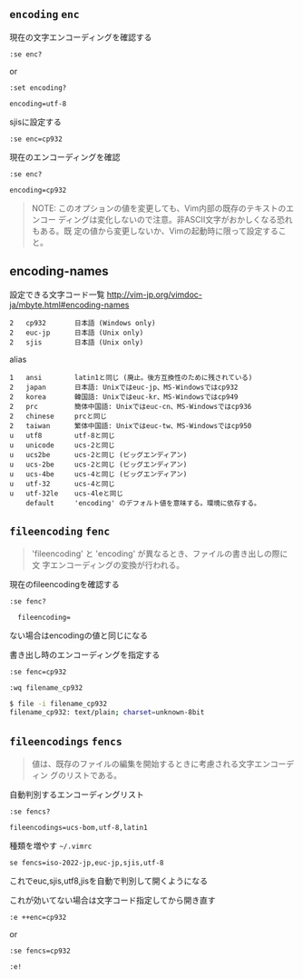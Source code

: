 ## `encoding` `enc`

現在の文字エンコーディングを確認する
```vim
:se enc?
```
or
```vim
:set encoding?
```
```vim
encoding=utf-8
```
sjisに設定する
```vim
:se enc=cp932
```
現在のエンコーディングを確認
```vim
:se enc?
```
```vim
encoding=cp932  
```


>NOTE: このオプションの値を変更しても、Vim内部の既存のテキストのエンコー
        ディングは変化しないので注意。非ASCII文字がおかしくなる恐れもある。既
        定の値から変更しないか、Vimの起動時に限って設定すること。



## encoding-names

設定できる文字コード一覧
http://vim-jp.org/vimdoc-ja/mbyte.html#encoding-names


```
2   cp932       日本語 (Windows only)
2   euc-jp      日本語 (Unix only)
2   sjis        日本語 (Unix only)
```

alias
```
1   ansi        latin1と同じ (廃止。後方互換性のために残されている)
2   japan       日本語: Unixではeuc-jp、MS-Windowsではcp932
2   korea       韓国語: Unixではeuc-kr、MS-Windowsではcp949
2   prc         簡体中国語: Unixではeuc-cn、MS-Windowsではcp936
2   chinese     prcと同じ
2   taiwan      繁体中国語: Unixではeuc-tw、MS-Windowsではcp950
u   utf8        utf-8と同じ
u   unicode     ucs-2と同じ
u   ucs2be      ucs-2と同じ (ビッグエンディアン)
u   ucs-2be     ucs-2と同じ (ビッグエンディアン)
u   ucs-4be     ucs-4と同じ (ビッグエンディアン)
u   utf-32      ucs-4と同じ
u   utf-32le    ucs-4leと同じ
    default     'encoding' のデフォルト値を意味する。環境に依存する。
```

## `fileencoding` `fenc`

> 'fileencoding' と 'encoding' が異なるとき、ファイルの書き出しの際に文
        字エンコーディングの変換が行われる。

現在のfileencodingを確認する
```vim
:se fenc?
```
```vim
  fileencoding= 
```
ない場合はencodingの値と同じになる


書き出し時のエンコーディングを指定する
```vim
:se fenc=cp932
```

```vim
:wq filename_cp932
```

```bash
$ file -i filename_cp932
filename_cp932: text/plain; charset=unknown-8bit
```


## `fileencodings` `fencs`

> 値は、既存のファイルの編集を開始するときに考慮される文字エンコーディン
        グのリストである。

自動判別するエンコーディングリスト

```vim
:se fencs?
```
```vim
fileencodings=ucs-bom,utf-8,latin1
```



種類を増やす
`~/.vimrc`
```vim
se fencs=iso-2022-jp,euc-jp,sjis,utf-8
```

これでeuc,sjis,utf8,jisを自動で判別して開くようになる

これが効いてない場合は文字コード指定してから開き直す

```vim
:e ++enc=cp932
```
or

```vim
:se fencs=cp932
```
```vim
:e!
```
